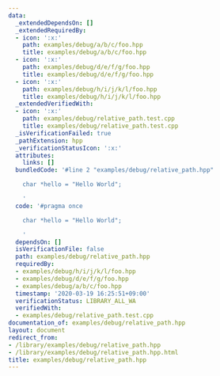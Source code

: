 ```yaml
---
data:
  _extendedDependsOn: []
  _extendedRequiredBy:
  - icon: ':x:'
    path: examples/debug/a/b/c/foo.hpp
    title: examples/debug/a/b/c/foo.hpp
  - icon: ':x:'
    path: examples/debug/d/e/f/g/foo.hpp
    title: examples/debug/d/e/f/g/foo.hpp
  - icon: ':x:'
    path: examples/debug/h/i/j/k/l/foo.hpp
    title: examples/debug/h/i/j/k/l/foo.hpp
  _extendedVerifiedWith:
  - icon: ':x:'
    path: examples/debug/relative_path.test.cpp
    title: examples/debug/relative_path.test.cpp
  _isVerificationFailed: true
  _pathExtension: hpp
  _verificationStatusIcon: ':x:'
  attributes:
    links: []
  bundledCode: '#line 2 "examples/debug/relative_path.hpp"

    char *hello = "Hello World";

    '
  code: '#pragma once

    char *hello = "Hello World";

    '
  dependsOn: []
  isVerificationFile: false
  path: examples/debug/relative_path.hpp
  requiredBy:
  - examples/debug/h/i/j/k/l/foo.hpp
  - examples/debug/d/e/f/g/foo.hpp
  - examples/debug/a/b/c/foo.hpp
  timestamp: '2020-03-19 16:25:51+09:00'
  verificationStatus: LIBRARY_ALL_WA
  verifiedWith:
  - examples/debug/relative_path.test.cpp
documentation_of: examples/debug/relative_path.hpp
layout: document
redirect_from:
- /library/examples/debug/relative_path.hpp
- /library/examples/debug/relative_path.hpp.html
title: examples/debug/relative_path.hpp
---
```

